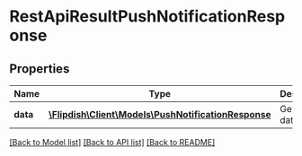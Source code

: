 # RestApiResultPushNotificationResponse

## Properties
Name | Type | Description | Notes
------------ | ------------- | ------------- | -------------
**data** | [**\Flipdish\Client\Models\PushNotificationResponse**](PushNotificationResponse.md) | Generic data object. | 

[[Back to Model list]](../README.md#documentation-for-models) [[Back to API list]](../README.md#documentation-for-api-endpoints) [[Back to README]](../README.md)


